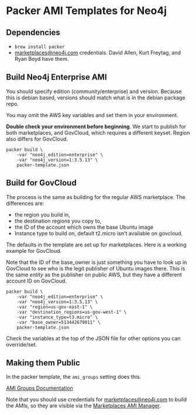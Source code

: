 # Packer AMI Templates for Neo4j

## Dependencies

* `brew install packer`
* marketplaces@neo4j.com credentials.  David Allen, Kurt Freytag, and Ryan Boyd have them.

## Build Neo4j Enterprise AMI

You should specify edition (community/enterprise) and version.  Because this is debian based,
versions should match what is in the debian package repo.

You may omit the AWS key variables and set them in your environment.

**Double check your environment before beginning**.   We start to publish for both marketplaces,
and GovCloud, which requires a different keyset.  Region also differs for GovCloud.

```
packer build \
    -var "neo4j_edition=enterprise" \
    -var "neo4j_version=1:3.5.13" \
    packer-template.json
```

## Build for GovCloud

The process is the same as building for the regular AWS marketplace.  The differences are: 
* the region you build in, 
* the destination regions you copy to, 
* the ID of the account which owns the base Ubuntu image
* Instance type to build on, default t2.micro isn't available on govcloud.

The defaults in the template are set up for marketplaces. Here is a working example for GovCloud.

Note that the ID of the base_owner is just something you have to look up in GovCloud to see who is
the legit publisher of Ubuntu images there.  This is the same *entity* as the publisher on 
public AWS, but they have a different account ID on GovCloud.

```
packer build \
    -var "neo4j_edition=enterprise" \
    -var "neo4j_version=1:3.5.13" \
    -var "region=us-gov-east-1" \
    -var "destination_regions=us-gov-west-1" \
    -var "instance_type=t3.micro" \
    -var "base_owner=513442679011" \
    packer-template.json
```

Check the variables at the top of the JSON file for other options you can override/set.

## Making them Public

In the packer template, the `ami_groups` setting does this.

[AMI Groups Documentation](https://www.packer.io/docs/builders/amazon-ebs.html#ami_groups)

Note that you should use credentials for marketplaces@neo4j.com to build the AMIs, so they are visible
via the [Marketplaces AMI Manager](https://aws.amazon.com/marketplace/management/manage-products/?#/manage-amis.unshared).

